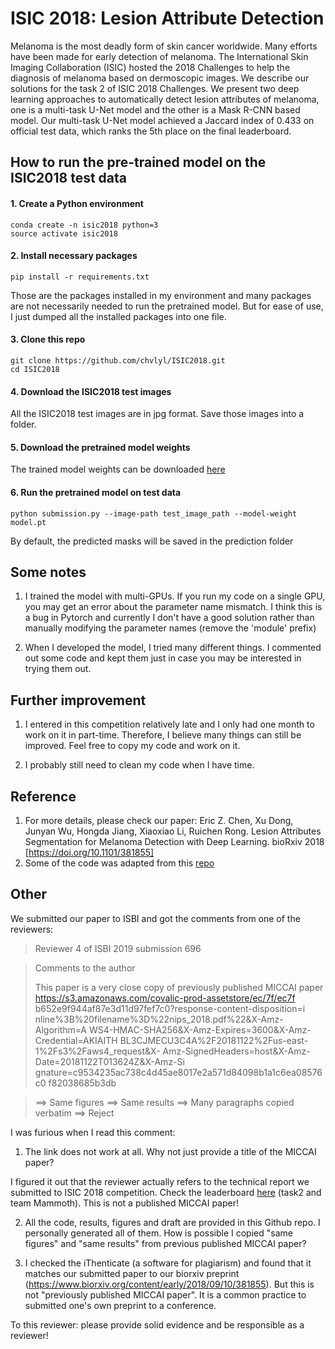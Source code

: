 # ISIC 2018: Lesion Attribute Detection
Melanoma is the most deadly form of skin cancer worldwide. Many efforts have been made for early detection of melanoma. The International Skin Imaging Collaboration (ISIC) hosted the 2018 Challenges to help the diagnosis of melanoma based on dermoscopic images. We describe our solutions for the task 2 of ISIC 2018 Challenges. We present two deep learning approaches to automatically detect lesion attributes of melanoma, one is a multi-task U-Net model and the other is a Mask R-CNN based model. Our multi-task U-Net model achieved a Jaccard index of 0.433 on official test data, which ranks the 5th place on the final leaderboard.

## How to run the pre-trained model on the ISIC2018 test data

#### 1. Create a Python environment
```
conda create -n isic2018 python=3
source activate isic2018
```

#### 2. Install necessary packages
```
pip install -r requirements.txt
```
Those are the packages installed in my environment and many packages are not necessarily needed to run the pretrained model. But for ease of use, I just dumped all the installed packages into one file.

#### 3. Clone this repo
```
git clone https://github.com/chvlyl/ISIC2018.git
cd ISIC2018
```

#### 4. Download the ISIC2018 test images
All the ISIC2018 test images are in jpg format. Save those images into a folder.

#### 5. Download the pretrained model weights
The trained model weights can be downloaded [here](https://drive.google.com/drive/folders/1oxA7AXwnIug2H91r_49qthekz6UP47rc?usp=sharing)

#### 6. Run the pretrained model on test data
```
python submission.py --image-path test_image_path --model-weight model.pt
```
By default, the predicted masks will be saved in the prediction folder

## Some notes
1. I trained the model with multi-GPUs. If you run my code on a single GPU, you may get an error about the parameter name mismatch. I think this is a bug in Pytorch and currently I don't have a good solution rather than manually modifying the parameter names (remove the 'module' prefix)

2. When I developed the model, I tried many different things. I commented out some code and kept them just in case you may be interested in trying them out. 

## Further improvement
1. I entered in this competition relatively late and I only had one month to work on it in part-time. Therefore, I believe many things can still be improved. Feel free to copy my code and work on it.

2. I probably still need to clean my code when I have time. 


## Reference    
1. For more details, please check our paper: Eric Z. Chen, Xu Dong, Junyan Wu, Hongda Jiang, Xiaoxiao Li, Ruichen Rong. Lesion Attributes Segmentation for Melanoma Detection with Deep Learning. bioRxiv 2018 [https://doi.org/10.1101/381855]
2. Some of the code was adapted from this [repo](https://github.com/ternaus/robot-surgery-segmentation)

## Other
We submitted our paper to ISBI and got the comments from one of the reviewers:

> Reviewer 4 of ISBI 2019 submission 696

> Comments to the author
> 
> This paper is a very close copy of previously published
> MICCAI paper\
> https://s3.amazonaws.com/covalic-prod-assetstore/ec/7f/ec7f
> b652e9f944af87e3d11d97fef7c0?response-content-disposition=i
> nline%3B%20filename%3D%22nips_2018.pdf%22&X-Amz-Algorithm=A
> WS4-HMAC-SHA256&X-Amz-Expires=3600&X-Amz-Credential=AKIAITH
> BL3CJMECU3C4A%2F20181122%2Fus-east-1%2Fs3%2Faws4_request&X-
> Amz-SignedHeaders=host&X-Amz-Date=20181122T013624Z&X-Amz-Si
> gnature=c9534235ac738c4d45ae8017e2a571d84098b1a1c6ea08576c0
> f82038685b3db

> ==> Same figures
> ==> Same results
> ==> Many paragraphs copied verbatim
> ==> Reject

I was furious when I read this comment: 

1. The link does not work at all. Why not just provide a title of the MICCAI paper? 

I figured it out  that the reviewer actually refers to the technical report we submitted to ISIC 2018 competition. Check the leaderboard [here](https://challenge2018.isic-archive.com/leaderboards/) (task2 and team Mammoth). This is not a published MICCAI paper!

2. All the code, results, figures and draft are provided in this Github repo. I personally generated all of them. How is possible I copied "same figures" and "same results" from previous published MICCAI paper? 

3.  I checked the iThenticate (a software for plagiarism) and found that it matches our submitted paper to our biorxiv preprint (https://www.biorxiv.org/content/early/2018/09/10/381855). But this is not "previously published MICCAI paper". It is a common practice to submitted one's own preprint to a conference. 

To this reviewer: please provide solid evidence and be responsible as a reviewer! 
